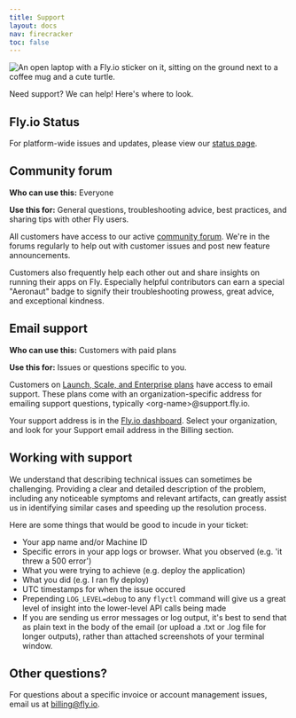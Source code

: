 ```yaml
---
title: Support
layout: docs
nav: firecracker
toc: false
---
```


<img src="/static/images/support.webp" srcset="/static/images/support@2x.webp 2x" alt="An open laptop with a Fly.io sticker on it, sitting on the ground next to a coffee mug and a cute turtle.">

Need support? We can help! Here's where to look.

## Fly.io Status 
For platform-wide issues and updates, please view our [status page](https://status.flyio.net/).

## Community forum 
**Who can use this:** Everyone

**Use this for:** General questions, troubleshooting advice, best practices, and sharing tips with other Fly users.

All customers have access to our active [community forum](https://community.fly.io). We&#39;re in the forums regularly to help out with customer issues and post new feature announcements.

Customers also frequently help each other out and share insights on running their apps on Fly.  Especially helpful contributors can earn a special "Aeronaut" badge to signify their troubleshooting prowess, great advice, and exceptional kindness.

## Email support
**Who can use this:** Customers with paid plans

**Use this for:**  Issues or questions specific to you.

Customers on [Launch, Scale, and Enterprise plans](https://fly.io/plans) have access to email support. These plans come with an organization-specific address for emailing support questions, typically &lt;org-name&gt;@support.fly.io.

Your support address is in the [Fly.io dashboard](https://fly.io/dashboard). Select your organization, and look for your Support email address in the Billing section.

## Working with support
We understand that describing technical issues can sometimes be challenging. Providing a clear and detailed description of the problem, including any noticeable symptoms and relevant artifacts, can greatly assist us in identifying similar cases and speeding up the resolution process.

Here are some things that would be good to incude in your ticket:
- Your app name and/or Machine ID
- Specific errors in your app logs or browser. What you observed (e.g. 'it threw a 500 error')
- What you were trying to achieve (e.g. deploy the application)
- What you did (e.g. I ran fly deploy)
- UTC timestamps for when the issue occured
- Prepending `LOG_LEVEL=debug` to any `flyctl` command will give us a great level of insight into the lower-level API calls being made
- If you are sending us error messages or log output, it's best to send that as plain text in the body of the email (or upload a .txt or .log file for longer outputs), rather than attached screenshots of your terminal window.

## Other questions?
For questions about a specific invoice or  account management issues, email us at [billing@fly.io](mailto:billing@fly.io).
